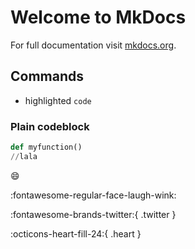# Welcome to MkDocs

For full documentation visit [mkdocs.org](https://www.mkdocs.org).

## Commands

- highlighted `code`

### Plain codeblock

```py
def myfunction()
//lala
```

:smile:

:fontawesome-regular-face-laugh-wink:

:fontawesome-brands-twitter:{ .twitter }

:octicons-heart-fill-24:{ .heart }
